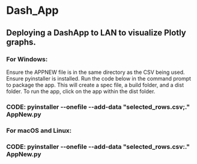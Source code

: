 # Dash_App
## Deploying a DashApp to LAN to visualize Plotly graphs. 

### For Windows:
Ensure the APPNEW file is in the same directory as the CSV being used. Ensure pyinstaller is installed. Run the code below in the command prompt to package the app. This will create a spec file, a build folder, and a dist folder. To run the app, click on the app within the dist folder.

### CODE: pyinstaller --onefile --add-data "selected_rows.csv;." AppNew.py

### For macOS and Linux:
### CODE: pyinstaller --onefile --add-data "selected_rows.csv:." AppNew.py
